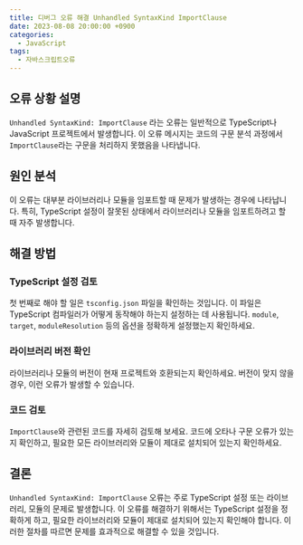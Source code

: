 ```yaml
---
title: 디버그 오류 해결 Unhandled SyntaxKind ImportClause
date: 2023-08-08 20:00:00 +0900
categories:
  - JavaScript
tags:
  - 자바스크립트오류
---
```


## 오류 상황 설명

`Unhandled SyntaxKind: ImportClause` 라는 오류는 일반적으로 TypeScript나 JavaScript 프로젝트에서 발생합니다. 이 오류 메시지는 코드의 구문 분석 과정에서 `ImportClause`라는 구문을 처리하지 못했음을 나타냅니다.

## 원인 분석

이 오류는 대부분 라이브러리나 모듈을 임포트할 때 문제가 발생하는 경우에 나타납니다. 특히, TypeScript 설정이 잘못된 상태에서 라이브러리나 모듈을 임포트하려고 할 때 자주 발생합니다.

## 해결 방법

### TypeScript 설정 검토

첫 번째로 해야 할 일은 `tsconfig.json` 파일을 확인하는 것입니다. 이 파일은 TypeScript 컴파일러가 어떻게 동작해야 하는지 설정하는 데 사용됩니다. `module`, `target`, `moduleResolution` 등의 옵션을 정확하게 설정했는지 확인하세요.

### 라이브러리 버전 확인

라이브러리나 모듈의 버전이 현재 프로젝트와 호환되는지 확인하세요. 버전이 맞지 않을 경우, 이런 오류가 발생할 수 있습니다.

### 코드 검토

`ImportClause`와 관련된 코드를 자세히 검토해 보세요. 코드에 오타나 구문 오류가 있는지 확인하고, 필요한 모든 라이브러리와 모듈이 제대로 설치되어 있는지 확인하세요.

## 결론

`Unhandled SyntaxKind: ImportClause` 오류는 주로 TypeScript 설정 또는 라이브러리, 모듈의 문제로 발생합니다. 이 오류를 해결하기 위해서는 TypeScript 설정을 정확하게 하고, 필요한 라이브러리와 모듈이 제대로 설치되어 있는지 확인해야 합니다. 이러한 절차를 따르면 문제를 효과적으로 해결할 수 있을 것입니다.